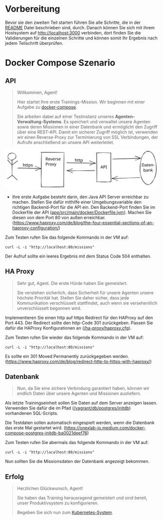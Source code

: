 # Vorbereitung
Bevor sie den zweiten Teil starten führen Sie alle Schritte, die in der [README](../../README.md) Datei beschrieben sind, durch. Danach können Sie sich mit ihrem Hostsystem auf <http://localhost:3000> verbinden, dort finden Sie die Validierungen für die einzelnen Schritte und können somit Ihr Ergebnis nach jedem Teilschritt überprüfen.


# Docker Compose Szenario

## API

> Willkommen, Agent!
> 
> Hier startet Ihre erste Trainings-Mission. Wir beginnen mit einer Aufgabe zu [docker-compose](https://docs.docker.com/compose/).
> 
> Sie arbeiten dabei auf einer Testinstanz unseres **Agenten-Verwaltung-Systems**. Es speichert und verwaltet unsere Agenten sowie deren Missionen in einer Datenbank und ermöglicht den Zugriff über eine REST-API.
> Damit ein sicherer Zugriff möglich ist, verwenden wir einen Reverse-Proxy zur Terminierung von SSL Verbindungen, der Aufrufe anschließend an unsere API weiterleitet.

![Zugriffs Ablauf](../access-flow-diagram.svg)

- Ihre erste Aufgabe besteht darin, den Java API Server erreichbar zu machen. Stellen Sie dafür mithilfe einer Umgebungsvariable den richtigen Backend-Port für die API ein. Den Backend-Port finden Sie im Dockerfile der API ([app/src/main/docker/Dockerfile.jvm](../../app/src/main/docker/Dockerfile.jvm)). Machen Sie diesen von dem Port 80 von außen erreichbar. (<https://www.haproxy.com/de/blog/the-four-essential-sections-of-an-haproxy-configuration/>)

Zum Testen rufen Sie das folgende Kommando in der VM auf: 

```curl -L -i "http://localhost:80/missions"```

Der Aufruf sollte ein leeres Ergebnis mit dem Status Code 504 enthalten.

## HA Proxy

> Sehr gut, Agent. Die erste Hürde haben Sie gemeistert.
> 
> Sie verstehen sicherlich, dass Sicherheit für unsere Agenten unsere höchste Priorität hat. Stellen Sie daher sicher, dass jede Kommunikation verschlüsselt stattfindet, auch wenn sie versehentlich unverschlüsselt begonnen wird.

Implementieren Sie einen http auf https Redirect für den HAProxy auf den Port 443. Der Redirect sollte den http-Code 301 zurückgeben. Passen Sie dafür die HAProxy Konfigurationen an ([/ha-proxy/haproxy.cfg](../../ha-proxy/haproxy.cfg)).

Zum Testen rufen Sie wieder das folgende Kommando in der VM auf:

```curl -L -i "http://localhost:80/missions"```

Es sollte ein 301 Moved Permanently zurückgegeben werden. (<https://www.haproxy.com/de/blog/redirect-http-to-https-with-haproxy/>)

## Datenbank

> Nun, da Sie eine sichere Verbindung garantiert haben, können wir endlich Daten über unsere Agenten und Missionen ausliefern.

Als letzte Trainingseinheit sollen Sie Daten auf dem Server anzeigen lassen. Verwenden Sie dafür die im Pfad ([/vagrant/db/postgres/initdb](../../db/postgres/initdb)) vorhandenen SQL-Scripts.

Die Testdaten sollen automatisch eingespielt werden, wenn die Datenbank das erste Mal gestartet wird. (<https://onexlab-io.medium.com/docker-compose-postgres-initdb-ba0021deef76>)

Zum Testen rufen Sie abermals das folgende Kommando in der VM auf:

```curl -L -i "http://localhost:80/missions"``` 

Nun sollten Sie die Missionsdaten der Datenbank angezeigt bekommen.

## Erfolg

> Herzlichen Glückwunsch, Agent!
> 
> Sie haben das Training herausragend gemeistert und sind bereit, unser Produktivsystem zu konfigurieren.
> 
> Begeben Sie sich nun zum [Kubernetes-System](./3_Cluster-Setup.md).
